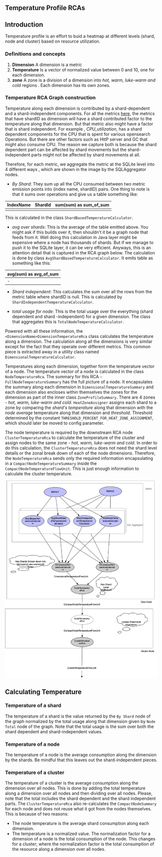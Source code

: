 Temperature Profile RCAs
---

## Introduction
Temperature profile is an effort to buid a heatmap at different levels (shard,
node and cluster) based on resource utilization.

### Definitions and concepts
 1. **Dimension** A dimension is a metric
 1. **Temperature** Is a vector of normalized value between 0 and 10, one for each dimension.
 1. **zone** A zone is a division of a dimension into _hot, warm, luke-warm and cold_ regions
 . Each dimension has its own zones. 
 


### Temperature RCA Graph construction
Temperature along each dimension is contributed by a shard-dependent and a shard-independent
 components. For all the metrics
 [here](https://opendistro.github.io/for-elasticsearch-docs/docs/pa/reference/), the metrics that
 have shardID as dimension will have a shard contributed factor to the temperature along that
 dimension. But that metric also might have a factor that is shard independent. For example
 , _CPU_utilization_, has a shard dependent components for the CPU that is spent for various
 opensearch Operations. But there are other factors such as HttP server and GC that might
 also consume CPU. The reason we capture both is because the shard dependent part can be affected
 by shard movements but the shard-independent parts might not be affected by shard movements at
 all.
 
 Therefore, for each metric, we aggregate the metric at the SQLite level into 4 different ways
 , which are shown in the image by the SQLAggregator nodes.
  - _By Shard_: They sum up all the CPU consumed between two metric emission points into
  (index name, shardID) pairs. One thing to note is that it sums over operations and give us a table
  something like:
  
  | IndexName | ShardId |  sum(sum) as sum_of_sum |
  |-----------|---------|-------------------------|
  |           |         |                         |
  This is calculated in the class `ShardBasedTemperatureCalculator`.
  
  - _avg over shards_:  This is the average of the table emitted above. You might ask if this
  builds over it, then shouldn't it be a graph node that feeds from it. Well doing this
  calculation in Java layer might be expensive where a node has thousands of shards. But if we
  manage to push it to the SQLite layer, it can be very efficient. Anyways, this is an
  attention detail that is captured in the RCA graph below. The calculation is done
  by class `AvgShardBasedTemperatureCalculator`.
  It emits table as something like this:
  
|  avg(sum) as avg_of_sum |
|-------------------------|
|            -            |

- _Shard independent_: This calculates the sum over all the rows from the metric table where
 shardID is null. This is calculated by `ShardIndependentTemperatureCalculator`.
 
- _total usage for node_: This is the total usage over the everything (shard dependent and shard
-independent) for a given dimension. The class that aggregates this is
 `TotalNodeTemperatureCalculator`.
 
Powered with all these information, the `<DimensionName>DimensionTemperatureRca` class calculates
the temperature along a dimension. The calculation along all the dimensions is very similar except
for the fact that they operate over different metrics. This common piece is extracted away in a
utility class named `DimensionalTemperatureCalculator`.  

Temperatures along each dimension, together form the temperature vector of a node. The
temperature vector of a node is calculated in the class `NodeTemperatureRca`. The summary for
this RCA - `FullNodeTemperatureSummary` has the full picture of a node. It encapsulates the
summary along each dimension in `DimensionalTemperatureSummary` and each dimension also
encloses within themselves the zones for the dimension as part of the inner class 
`ZoneProfileSummary`. There are 4 zones - _hot, warm, luke-warm and cold_. `HeatZoneAssigner`
assigns each shard to a zone by comparing the _shard's temperature_ along that dimension with the
_node average_ temperature along that dimension and _threshold_. Threshold determined by the
constant `THRESHOLD_PERCENT_FOR_HEAT_ZONE_ASSIGNMENT`, which should later be moved to config 
parameter.

The node temperature is required by the downstream RCA node `ClusterTemperatureRca` to calculate
the temperature of the cluster and assign nodes to the same zone - _hot, warm, luke-warm and
cold_. In order to do this calculation, the `ClusterTemperatureRca` does not need the shard level
details or the zonal break down of each of the node dimensions. Therefore, the
`NodeTemperatureRca` sends only the required information encapsulating in a 
`CompactNodeTemperatureSummary` inside the `CompactNodeTemperatureFlowUnit`. This is just enough
information to calculate the cluster temperature.  
        
![here](temperatureRcas.png)

## Calculating Temperature

### Temperature of a shard
The temperature of a shard is the value returned by the `By Shard` node of the graph normalized
by the total usage along that dimension given by `Node Total` node of the graph. Note that the total
usage is the sum over both the shard dependent and shard-independent values.

### Temperature of a node
The temperature of a node is the average consumption along the dimension by the shards. Be
mindful that this leaves out the shard-independent pieces.

### Temperature of a cluster
The temperature of a cluster is the average consumption along the dimension over all nodes.
This is done by adding the total temperature along a dimension over all nodes and then dividing
over all nodes. Please, note that the total includes the shard dependent and the shard
independent parts. The `ClusterTemperatureRca` also re-calculates the `CompactNodeSummary` for
each node and does not reuse what it got from the nodes themselves. This is because of two
reasons:
 - The node temperature is the average shard consumption along each dimension.
 - The temperature is a normalized value. The normalization factor for a dimension of a node is the
   total consumption  of the node. This changes for a cluster; where the normalization factor is
   the total consumption of the resource along a dimension over all nodes. 
